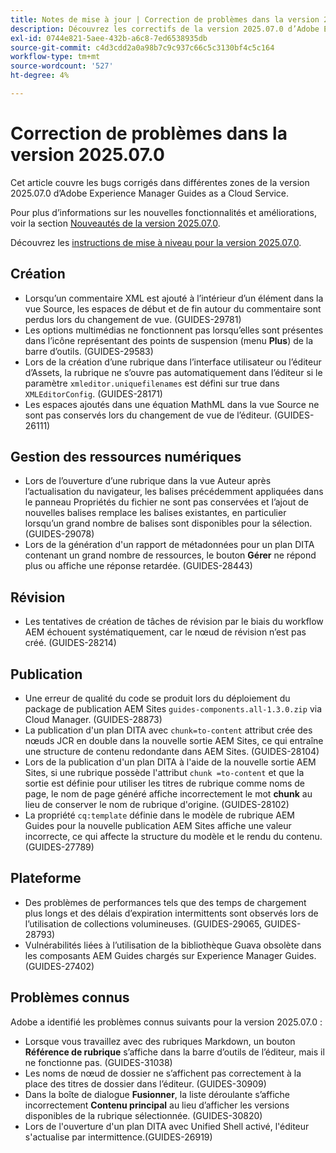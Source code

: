 ```yaml
---
title: Notes de mise à jour | Correction de problèmes dans la version 2025.07.0 d’Adobe Experience Manager Guides
description: Découvrez les correctifs de la version 2025.07.0 d’Adobe Experience Manager Guides as a Cloud Service.
exl-id: 0744e821-5aee-432b-a6c8-7ed6538935db
source-git-commit: c4d3cdd2a0a98b7c9c937c66c5c3130bf4c5c164
workflow-type: tm+mt
source-wordcount: '527'
ht-degree: 4%

---
```


# Correction de problèmes dans la version 2025.07.0

Cet article couvre les bugs corrigés dans différentes zones de la version 2025.07.0 d’Adobe Experience Manager Guides as a Cloud Service.

Pour plus d’informations sur les nouvelles fonctionnalités et améliorations, voir la section [Nouveautés de la version 2025.07.0](whats-new-2025-07-0.md).

Découvrez les [instructions de mise à niveau pour la version 2025.07.0](upgrade-instructions-2025-07-0.md).

## Création

- Lorsqu’un commentaire XML est ajouté à l’intérieur d’un élément dans la vue Source, les espaces de début et de fin autour du commentaire sont perdus lors du changement de vue. (GUIDES-29781)
- Les options multimédias ne fonctionnent pas lorsqu’elles sont présentes dans l’icône représentant des points de suspension (menu **Plus**) de la barre d’outils. (GUIDES-29583)
- Lors de la création d’une rubrique dans l’interface utilisateur ou l’éditeur d’Assets, la rubrique ne s’ouvre pas automatiquement dans l’éditeur si le paramètre `xmleditor.uniquefilenames` est défini sur true dans `XMLEditorConfig`. (GUIDES-28171)
- Les espaces ajoutés dans une équation MathML dans la vue Source ne sont pas conservés lors du changement de vue de l’éditeur. (GUIDES-26111)

## Gestion des ressources numériques

- Lors de l’ouverture d’une rubrique dans la vue Auteur après l’actualisation du navigateur, les balises précédemment appliquées dans le panneau Propriétés du fichier ne sont pas conservées et l’ajout de nouvelles balises remplace les balises existantes, en particulier lorsqu’un grand nombre de balises sont disponibles pour la sélection. (GUIDES-29078)
- Lors de la génération d&#39;un rapport de métadonnées pour un plan DITA contenant un grand nombre de ressources, le bouton **Gérer** ne répond plus ou affiche une réponse retardée. (GUIDES-28443)

## Révision

- Les tentatives de création de tâches de révision par le biais du workflow AEM échouent systématiquement, car le nœud de révision n’est pas créé. (GUIDES-28214)

## Publication

- Une erreur de qualité du code se produit lors du déploiement du package de publication AEM Sites `guides-components.all-1.3.0.zip` via Cloud Manager. (GUIDES-28873)
- La publication d&#39;un plan DITA avec `chunk=to-content` attribut crée des nœuds JCR en double dans la nouvelle sortie AEM Sites, ce qui entraîne une structure de contenu redondante dans AEM Sites. (GUIDES-28104)
- Lors de la publication d&#39;un plan DITA à l&#39;aide de la nouvelle sortie AEM Sites, si une rubrique possède l&#39;attribut `chunk =to-content` et que la sortie est définie pour utiliser les titres de rubrique comme noms de page, le nom de page généré affiche incorrectement le mot **chunk** au lieu de conserver le nom de rubrique d&#39;origine. (GUIDES-28102)
- La propriété `cq:template` définie dans le modèle de rubrique AEM Guides pour la nouvelle publication AEM Sites affiche une valeur incorrecte, ce qui affecte la structure du modèle et le rendu du contenu. (GUIDES-27789)


## Plateforme

- Des problèmes de performances tels que des temps de chargement plus longs et des délais d’expiration intermittents sont observés lors de l’utilisation de collections volumineuses. (GUIDES-29065, GUIDES-28793)
- Vulnérabilités liées à l’utilisation de la bibliothèque Guava obsolète dans les composants AEM Guides chargés sur Experience Manager Guides.(GUIDES-27402)

## Problèmes connus

Adobe a identifié les problèmes connus suivants pour la version 2025.07.0 :

- Lorsque vous travaillez avec des rubriques Markdown, un bouton **Référence de rubrique** s’affiche dans la barre d’outils de l’éditeur, mais il ne fonctionne pas. (GUIDES-31038)
- Les noms de nœud de dossier ne s’affichent pas correctement à la place des titres de dossier dans l’éditeur. (GUIDES-30909)
- Dans la boîte de dialogue **Fusionner**, la liste déroulante s’affiche incorrectement **Contenu principal** au lieu d’afficher les versions disponibles de la rubrique sélectionnée. (GUIDES-30820)
- Lors de l&#39;ouverture d&#39;un plan DITA avec Unified Shell activé, l&#39;éditeur s&#39;actualise par intermittence.(GUIDES-26919)
